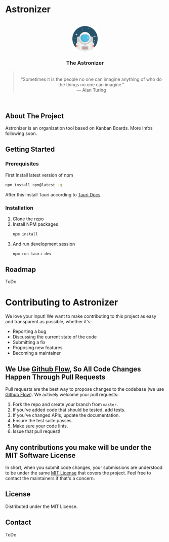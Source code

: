 # Astronizer





<!-- PROJECT LOGO -->
<br />
<div align="center">
  <a href="https://github.com/othneildrew/Best-README-Template">
    <img src="src-tauri\icons\icon.png" alt="Logo" width="80" height="80">
  </a>

  <h3 align="center">The Astronizer</h3>

> <br> “Sometimes it is the people no one can imagine anything of who do the things no one can imagine.” <br>
― Alan Turing  
<br>

  <p align="center">
    
  </p>
</div>







<!-- ABOUT THE PROJECT -->
## About The Project

Astronizer is an organization tool based on Kanban Boards. More Infos following soon.





<!-- GETTING STARTED -->
## Getting Started



### Prerequisites

First Install latest version of npm
  ```sh
  npm install npm@latest -g
  ```

After this install Tauri according to [Tauri Docs](https://tauri.app/)

### Installation


1. Clone the repo
2. Install NPM packages
   ```sh
   npm install
   ```
3. And run development session
   ```sh
   npm run tauri dev
   ```

<!-- ROADMAP -->
## Roadmap

ToDo




<!-- CONTRIBUTING -->
# Contributing to Astronizer
We love your input! We want to make contributing to this project as easy and transparent as possible, whether it's:

- Reporting a bug
- Discussing the current state of the code
- Submitting a fix
- Proposing new features
- Becoming a maintainer


## We Use [Github Flow](https://guides.github.com/introduction/flow/index.html), So All Code Changes Happen Through Pull Requests
Pull requests are the best way to propose changes to the codebase (we use [Github Flow](https://guides.github.com/introduction/flow/index.html)). We actively welcome your pull requests:

1. Fork the repo and create your branch from `master`.
2. If you've added code that should be tested, add tests.
3. If you've changed APIs, update the documentation.
4. Ensure the test suite passes.
5. Make sure your code lints.
6. Issue that pull request!

## Any contributions you make will be under the MIT Software License
In short, when you submit code changes, your submissions are understood to be under the same [MIT License](http://choosealicense.com/licenses/mit/) that covers the project. Feel free to contact the maintainers if that's a concern.


<!-- LICENSE -->
## License

Distributed under the MIT License. 



<!-- CONTACT -->
## Contact

ToDo





